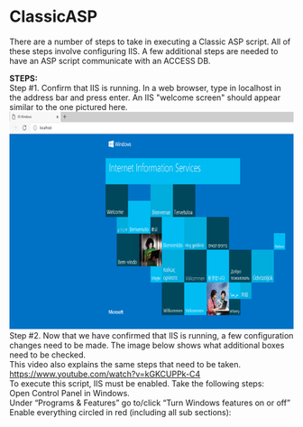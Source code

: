 # ClassicASP

There are a number of steps to take in executing a Classic ASP script. All of these steps involve configuring IIS. A few additional steps are needed to have an ASP script communicate with an ACCESS DB. 

**STEPS:**
<br>
Step #1. Confirm that IIS is running. In a web browser, type in localhost in the address bar and press enter. An IIS "welcome screen" should appear similar to the one pictured here.
<br>
![Image 1](https://github.com/Mattnosekai/ClassicASP/blob/main/asp1.png)
<br>
Step #2. Now that we have confirmed that IIS is running, a few configuration changes need to be made. The image below shows what additional boxes need to be checked.
<br>
This video also explains the same steps that need to be taken. https://www.youtube.com/watch?v=kGKCUPPk-C4
<br>
To execute this script, IIS must be enabled. Take the following steps:
<br>
Open Control Panel in Windows.
<br>
Under “Programs & Features” go to/click “Turn Windows features on or off”
<br>
Enable everything circled in red (including all sub sections):
<br>

